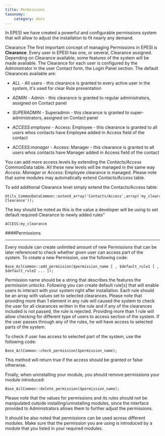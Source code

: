 ```yaml
---
title: Permissions
taxonomy:
    category: docs
---
```


In EPESI we have created a powerful and configurable permissions system that will allow to adjust the installation to fit nearly any demand.

Clearance
The first important concept of managing Permissions in EPESI is **Clearance**. Every user in EPESI has one, or several, Clearance assigned. Depending on Clearance available, some features of the system will be made available. The Clearance for each user is configured by the Administrator in the user Contact form, the Login Panel section. The default Clearances available are:

   * _ALL_ - All users - this clearance is granted to every active user in the system, it's used for clear Rule presentation

   * _ADMIN_ - Admin - this clearance is granted to regular administrators, assigned on Contact panel

   * _SUPERADMIN_ - Superadmin - this clearance is granted to super-administrators, assigned on Contact panel

   * _ACCESS:employee_ - Access: Employee - this clearance is granted to all users whos contacts have Employee added in Access field of the contact

   * _ACCESS:manager_ - Access: Manager - this clearance is granted to all users whos contacts have Manager added in Access field of the contact

You can add more access levels by extending the *Contacts/Access* CommonData table. All these new levels will be managed in the same way _Access: Manager_ or _Access_: Employee clearance is managed. Please note that some modules may automatically extend _Contacts/Access_ table.

To add additional Clearance level simply extend the Contacts/Access table:

	Utils_CommonDataCommon::extend_array('Contacts/Access',array('my_clearance'=>'My Clearance'));

The key should be noted as this is the value a developer will be using to set default required Clearance to newly added rules"

	ACCESS:my_clearance

####Permissions
___

Every module can create unlimited amount of new Permissions that can be later referenced to check whether given user can access part of the system. To create a new Permission, use the following code:

	Base_AclCommon::add_permission($permission_name [ , $default_rule1 [ , $default_rule2 ... ]);

Permission name should be a string that describes the features the permission unlocks. Following you can create default rule[s] that will enable users to interact with your system right after installation. Each rule should be an array with values set to selected clearances. Please note that providing more than 1 element in any rule will caused the system to check the user for all clearances written in the rule and if any of the clearances included is not passed, the rule is rejected. Providing more than 1 rule will allow checking for different type of users to access section of the system. If the user passes through any of the rules, he will have access to selected parts of the system.

To check if user has access to selected part of the system, use the following code:

	Base_AclCommon::check_permission($permission_name);

This method will return true if the access should be granted or false otherwise.

Finally, when uninstalling your module, you should remove permissions your module introduced:

	Base_AclCommon::delete_permission($permission_name);

Please note that the values for permissions and its rules should not be manipulated outside installing/uninstalling modules, since the interface provided to Administrators allows them to further adjust the permissions.

It should be also noted that permissions can be used across different modules. Make sure that the permission you are using is introduced by a module that you listed in your required modules.